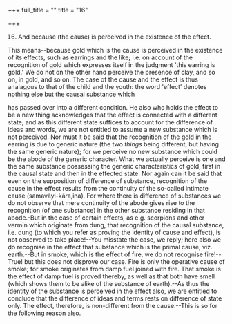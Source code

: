 +++
full_title = ""
title = "16"

+++


16. And because (the cause) is perceived in the existence of the effect.

This means--because gold which is the cause is perceived in the existence of its effects, such as earrings and the like; i.e. on account of the recognition of gold which expresses itself in the judgment 'this earring is gold.' We do not on the other hand perceive the presence of clay, and so on, in gold, and so on. The case of the cause and the effect is thus analagous to that of the child and the youth: the word 'effect' denotes nothing else but the causal substance which

has passed over into a different condition. He also who holds the effect to be a new thing acknowledges that the effect is connected with a different state, and as this different state suffices to account for the difference of ideas and words, we are not entitled to assume a new substance which is not perceived. Nor must it be said that the recognition of the gold in the earring is due to generic nature (the two _things_ being different, but having the same generic nature); for we perceive no new substance which could be the abode of the generic character. What we actually perceive is one and the same substance possessing the generic characteristics of gold, first in the causal state and then in the effected state. Nor again can it be said that even on the supposition of difference of substance, recognition of the cause in the effect results from the continuity of the so-called intimate cause (samavāyi-kāra,ina). For where there is difference of substances we do not observe that mere continuity of the abode gives rise to the recognition (of one substance) in the other substance residing in that abode.-But in the case of certain effects, as e.g. scorpions and other vermin which originate from dung, that recognition of the causal substance, i.e. dung (to which you refer as proving the identity of cause and effect), is not observed to take place!--You misstate the case, we reply; here also we ḍo recognise in the effect that substance which is the primal cause, viz. earth.--But in smoke, which is the effect of fire, we do not recognise fire!--True! but this does not disprove our case. Fire is only the operative cause of smoke; for smoke originates from damp fuel joined with fire. That smoke is the effect of damp fuel is proved thereby, as well as that both have smell (which shows them to be alike of the substance of earth).--As thus the identity of the substance is perceived in the effect also, we are entitled to conclude that the difference of ideas and terms rests on difference of state only. The effect, therefore, is non-different from the cause.--This is so for the following reason also.

